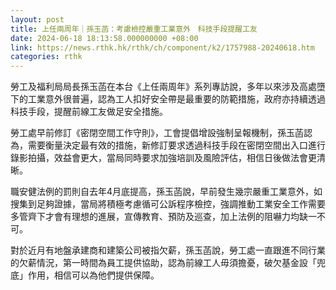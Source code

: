 ```yaml
---
layout: post
title: 上任兩周年｜孫玉菡：考慮檢控嚴重工業意外　科技手段提醒工友
date: 2024-06-18 18:13:58.000000000 +08:00
link: https://news.rthk.hk/rthk/ch/component/k2/1757988-20240618.htm
categories: rthk
---
```


勞工及福利局局長孫玉菡在本台《上任兩周年》系列專訪說，多年以來涉及高處墮下的工業意外很普遍，認為工人扣好安全帶是最重要的防範措施，政府亦持續透過科技手段，提醒前線工友做足安全措施。

勞工處早前修訂《密閉空間工作守則》，工會提倡增設強制呈報機制，孫玉菡認為，需要衡量決定最有效的措施，新修訂要求透過科技手段在密閉空間出入口進行錄影拍攝，效益會更大，當局同時要求加強培訓及風險評估，相信日後做法會更清晰。

職安健法例的罰則自去年4月底提高，孫玉菡說，早前發生幾宗嚴重工業意外，如搜集到足夠證據，當局將積極考慮循可公訴程序檢控，強調推動工業安全工作需要多管齊下才會有理想的進展，宣傳教育、預防及巡查，加上法例的阻嚇力均缺一不可。

對於近月有地盤承建商和建築公司被指欠薪，孫玉菡說，勞工處一直跟進不同行業的欠薪情況，第一時間為員工提供協助，認為前線工人毋須擔憂，破欠基金設「兜底」作用，相信可以為他們提供保障。
